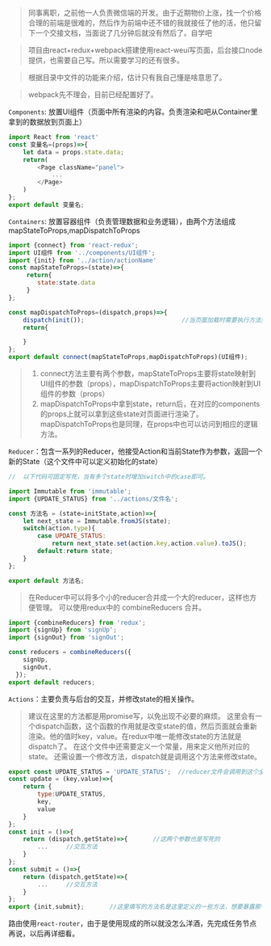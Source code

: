 > 同事离职，之前他一人负责微信端的开发。由于近期物价上涨，找一个价格合理的前端是很难的，然后作为前端中还不错的我就接任了他的活，他只留下一个交接文档，当面说了几分钟后就没有然后了。自学吧

> 项目由react+redux+webpack搭建使用react-weui写页面，后台接口node提供，也需要自己写。所以需要学习的还有很多。

> 根据目录中文件的功能来介绍，估计只有我自己懂是啥意思了。

> webpack先不理会，目前已经配置好了。

`Components`: 放置UI组件（页面中所有渲染的内容。负责渲染和吧从Container里拿到的数据放到页面上）

```javascript
import React from 'react'
const 变量名=(props)=>{
    let data = props.state.data;
    return(
        <Page className="panel">
			...
        </Page>
    )
};
export default 变量名;
```

`Containers`: 放置容器组件（负责管理数据和业务逻辑），由两个方法组成mapStateToProps,mapDispatchToProps

```javascript
import {connect} from 'react-redux';
import UI组件 from '../components/UI组件';
import {init} from '../action/actionName'
const mapStateToProps=(state)=>{
     return{
        state:state.data
     }
};

const mapDispatchToProps=(dispatch,props)=>{
    dispatch(init());							//当页面加载时需要执行方法要加在这里
    return{

    }
};
export default connect(mapStateToProps,mapDispatchToProps)(UI组件);
```

> 1. connect方法主要有两个参数，mapStateToProps主要将state映射到UI组件的参数（props），mapDispatchToProps主要将action映射到UI组件的参数（props）
> 2. mapDispatchToProps中拿到state，return后，在对应的components的props上就可以拿到这些state对页面进行渲染了。mapDispatchToProps也是同理，在props中也可以访问到相应的逻辑方法。

`Reducer`：包含一系列的Reducer，他接受Action和当前State作为参数，返回一个新的State（这个文件中可以定义初始化的state）

```javascript
//	以下代码可固定写死，当有多个state时增加switch中的case即可。

import Immutable from 'immutable';
import {UPDATE_STATUS} from '../actions/文件名';  

const 方法名 = (state=initState,action)=>{
    let next_state = Immutable.fromJS(state);
    switch(action.type){
        case UPDATE_STATUS:
            return next_state.set(action.key,action.value).toJS();
        default:return state;
    }
};

export default 方法名;
```

> 在Reducer中可以将多个小的reducer合并成一个大的reducer，这样也方便管理。
> 可以使用redux中的 combineReducers 合并。

```javascript
import {combineReducers} from 'redux';
import {signUp} from 'signUp';
import {signOut} from 'signOut';

const reducers = combineReducers({
    signUp,
    signOut,
  });
export default reducers;
```

`Actions`：主要负责与后台的交互，并修改state的相关操作。
> 建议在这里的方法都是用promise写，以免出现不必要的麻烦。
> 这里会有一个dispatch函数，这个函数的作用就是改变state的值，然后页面就会重新渲染。他的值时key，value。在redux中唯一能修改state的方法就是dispatch了。
> 在这个文件中还需要定义一个常量，用来定义他所对应的state。
> 还需设置一个修改方法，dispatch就是调用这个方法来修改state。

```javascript
export const UPDATE_STATUS = 'UPDATE_STATUS';  //reducer文件会调用到这个全局变量，也就是state了，其实一个页面中所有的方法都可以绑定到这上面
const update = (key,value)=>{
    return {
        type:UPDATE_STATUS,
        key,
        value
    }
};
const init = ()=>{
	return (dispatch,getState)=>{		//这两个参数也是写死的
		...		//交互方法
	}
};
const submit = ()=>{
	return (dispatch,getState)=>{
		...		//交互方法
	}
};
export {init,submit};		//这里填写的方法名是这里定义的一些方法，想要暴露那个就写到这里
```

路由使用`react-router`，由于是使用现成的所以就没怎么洋酒，先完成任务节点再说，以后再详细看。




